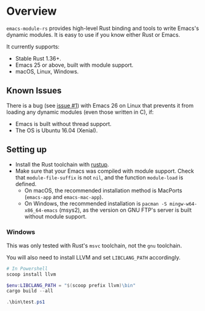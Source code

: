 # Overview

`emacs-module-rs` provides high-level Rust binding and tools to write Emacs's dynamic modules. It is easy to use if you know either Rust or Emacs.

It currently supports:
- Stable Rust 1.36+.
- Emacs 25 or above, built with module support.
- macOS, Linux, Windows.

## Known Issues

There is a bug (see [issue #1](https://github.com/ubolonton/emacs-module-rs/issues/1)) with Emacs 26 on Linux that prevents it from loading any dynamic modules (even those written in C), if:
- Emacs is built without thread support.
- The OS is Ubuntu 16.04 (Xenial).

## Setting up

- Install the Rust toolchain with [rustup](https://www.rustup.rs/).
- Make sure that your Emacs was compiled with module support. Check that `module-file-suffix` is not `nil`, and the function `module-load` is defined.
  + On macOS, the recommended installation method is MacPorts (`emacs-app` and `emacs-mac-app`).
  + On Windows, the recommended installation is `pacman -S mingw-w64-x86_64-emacs` (msys2), as the version on GNU FTP's server is built without module support.

### Windows
This was only tested with Rust's `msvc` toolchain, not the `gnu` toolchain.

You will also need to install LLVM and set `LIBCLANG_PATH` accordingly.

```powershell
# In Powershell
scoop install llvm

$env:LIBCLANG_PATH = "$(scoop prefix llvm)\bin"
cargo build --all

.\bin\test.ps1
```
